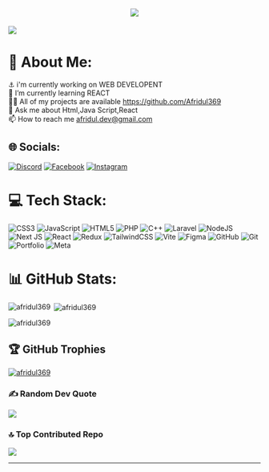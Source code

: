 <h1 align="center">
    <img src="https://readme-typing-svg.herokuapp.com/?font=Righteous&size=35&center=true&vCenter=true&width=500&height=70&duration=4000&lines=Hello+There!+👋;+I'm+Afridul+Hossain+Abir!;" />
</h1>

[![](https://visitcount.itsvg.in/api?id=Afridul369&label=Profile%20Views&color=0&icon=0&pretty=true)](https://visitcount.itsvg.in)

# 💫 About Me:
⚓ i'm currently working on WEB DEVELOPENT<br>🌱 I’m currently learning REACT<br>👨‍💻 All of my projects are available https://github.com/Afridul369<br>💬 Ask me about Html,Java Script,React<br>📫 How to reach me  afridul.dev@gmail.com


## 🌐 Socials:
[![Discord](https://img.shields.io/badge/Discord-%237289DA.svg?logo=discord&logoColor=white)](https://discord.gg/afriabir369) [![Facebook](https://img.shields.io/badge/Facebook-%231877F2.svg?logo=Facebook&logoColor=white)](https://facebook.com/afridulhossain369) [![Instagram](https://img.shields.io/badge/Instagram-%23E4405F.svg?logo=Instagram&logoColor=white)](https://instagram.com/afriabir) 

# 💻 Tech Stack:
![CSS3](https://img.shields.io/badge/css3-%231572B6.svg?style=for-the-badge&logo=css3&logoColor=white) ![JavaScript](https://img.shields.io/badge/javascript-%23323330.svg?style=for-the-badge&logo=javascript&logoColor=%23F7DF1E) ![HTML5](https://img.shields.io/badge/html5-%23E34F26.svg?style=for-the-badge&logo=html5&logoColor=white) ![PHP](https://img.shields.io/badge/php-%23777BB4.svg?style=for-the-badge&logo=php&logoColor=white) ![C++](https://img.shields.io/badge/c++-%2300599C.svg?style=for-the-badge&logo=c%2B%2B&logoColor=white) ![Laravel](https://img.shields.io/badge/laravel-%23FF2D20.svg?style=for-the-badge&logo=laravel&logoColor=white) ![NodeJS](https://img.shields.io/badge/node.js-6DA55F?style=for-the-badge&logo=node.js&logoColor=white) ![Next JS](https://img.shields.io/badge/Next-black?style=for-the-badge&logo=next.js&logoColor=white) ![React](https://img.shields.io/badge/react-%2320232a.svg?style=for-the-badge&logo=react&logoColor=%2361DAFB) ![Redux](https://img.shields.io/badge/redux-%23593d88.svg?style=for-the-badge&logo=redux&logoColor=white) ![TailwindCSS](https://img.shields.io/badge/tailwindcss-%2338B2AC.svg?style=for-the-badge&logo=tailwind-css&logoColor=white) ![Vite](https://img.shields.io/badge/vite-%23646CFF.svg?style=for-the-badge&logo=vite&logoColor=white) ![Figma](https://img.shields.io/badge/figma-%23F24E1E.svg?style=for-the-badge&logo=figma&logoColor=white) ![GitHub](https://img.shields.io/badge/github-%23121011.svg?style=for-the-badge&logo=github&logoColor=white) ![Git](https://img.shields.io/badge/git-%23F05033.svg?style=for-the-badge&logo=git&logoColor=white) ![Portfolio](https://img.shields.io/badge/Portfolio-%23000000.svg?style=for-the-badge&logo=firefox&logoColor=#FF7139) ![Meta](https://img.shields.io/badge/Meta-%230467DF.svg?style=for-the-badge&logo=Meta&logoColor=white)
# 📊 GitHub Stats:
<p><img align="left" src="https://github-readme-stats.vercel.app/api/top-langs?username=afridul369&show_icons=true&locale=en&layout=compact" alt="afridul369" /></p>

<p>&nbsp;<img align="center" src="https://github-readme-stats.vercel.app/api?username=afridul369&show_icons=true&locale=en" alt="afridul369" /></p>

<p><img align="center" src="https://github-readme-streak-stats.herokuapp.com/?user=afridul369&" alt="afridul369" /></p>

## 🏆 GitHub Trophies
<p align="left"> <a href="https://github.com/ryo-ma/github-profile-trophy"><img src="https://github-profile-trophy.vercel.app/?username=afridul369" alt="afridul369" /></a> </p>

### ✍️ Random Dev Quote
![](https://quotes-github-readme.vercel.app/api?type=horizontal&theme=radical)

### 🔝 Top Contributed Repo
![](https://github-contributor-stats.vercel.app/api?username=Afridul.dev&limit=5&theme=default&combine_all_yearly_contributions=true)

---


<!-- Proudly created with GPRM ( https://gprm.itsvg.in ) -->
